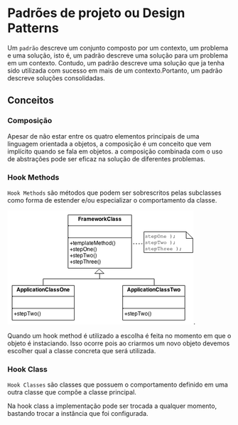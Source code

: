 # Padrões de projeto ou Design Patterns

Um `padrão` descreve um conjunto composto por um contexto, um problema e uma solução, isto é, um padrão descreve uma solução para um problema em um contexto. Contudo, um padrão descreve uma solução que ja tenha sido utilizada com sucesso em mais de um contexto.Portanto, um padrão descreve soluções consolidadas.

## Conceitos
### Composição
Apesar de não estar entre os quatro elementos principais de uma linguagem orientada a objetos, a composição é um conceito que vem implícito quando se fala em objetos. a composição combinada com o uso de abstrações pode ser eficaz na solução de diferentes
problemas.

### Hook Methods
`Hook Methods` são métodos que podem ser sobrescritos pelas subclasses como forma de estender e/ou especializar o comportamento da classe.

![Hook Method](/media/engenharia_software/hookMethod.png).

Quando um hook method é utilizado a escolha é feita no momento em que o objeto é instaciando. Isso ocorre pois ao criarmos um novo objeto devemos escolher qual a classe concreta que será utilizada.

### Hook Class
`Hook Classes` são classes que possuem o comportamento definido em uma outra classe que compõe a classe principal.

Na hook class a implementação pode ser trocada a qualquer momento, bastando trocar a instância que foi configurada.